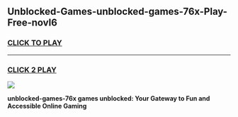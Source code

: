 
## Unblocked-Games-unblocked-games-76x-Play-Free-novl6
<h3>
<a href="https://premium76.site?title=unblocked-games-76x&ref=21A">CLICK TO PLAY</a></h3>
<hr>

<h3>
<a href="https://premium76.site?title=unblocked-games-76x&ref=21A">CLICK 2 PLAY</a>
  
</h3>

<a href="https://premium76.site?title=unblocked-games-76x&ref=21A"><img src="https://clearcache.store/games.png"></a>


**unblocked-games-76x games unblocked: Your Gateway to Fun and Accessible Online Gaming**
